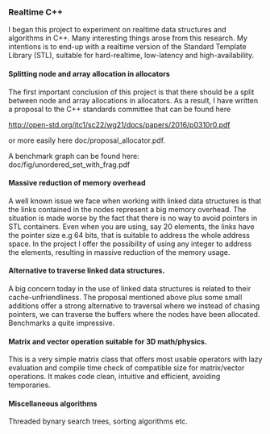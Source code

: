 ### Realtime C++

I began this project to experiment on realtime data structures and
algorithms in C++. Many interesting things arose from this research.
My intentions is to end-up with a realtime version of the Standard
Template Library (STL), suitable for hard-realtime, low-latency and
high-availability.

#### Splitting node and array allocation in allocators

The first important conclusion of this project is that there should
be a split between node and array allocations in allocators. As a
result, I have written a proposal to the C++ standards committee that
can be found here

http://open-std.org/jtc1/sc22/wg21/docs/papers/2016/p0310r0.pdf

or more easily here doc/proposal_allocator.pdf.

A benchmark graph can be found here: doc/fig/unordered_set_with_frag.pdf

#### Massive reduction of memory overhead

A well known issue we face when working with linked data structures is
that the links contained in the nodes represent a big memory overhead.
The situation is made worse by the fact that there is no way to avoid
pointers in STL containers. Even when you are using, say 20 elements,
the links have the pointer size e.g 64 bits, that is suitable to address
the whole address space. In the project I offer the possibility of using
any integer to address the elements, resulting in massive reduction of
the memory usage.

#### Alternative to traverse linked data structures.

A big concern today in the use of linked data structures is related
to their cache-unfriendliness. The proposal mentioned above plus some small
additions offer a strong alternative to traversal where we instead of
chasing pointers, we can traverse the buffers where the nodes have been
allocated. Benchmarks a quite impressive.

#### Matrix and vector operation suitable for 3D math/physics.

This is a very simple matrix class that offers most usable operators
with lazy evaluation and compile time check of compatible size for
matrix/vector operations. It makes code clean, intuitive and efficient,
avoiding temporaries.

#### Miscellaneous algorithms

Threaded bynary search trees, sorting algorithms etc.


